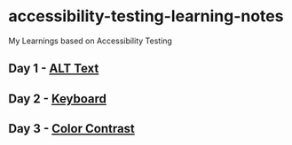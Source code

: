 # accessibility-testing-learning-notes
My Learnings based on Accessibility Testing

## Day 1 -  [ALT Text](https://github.com/srinivasskc/accessibility-testing-learning-notes/blob/main/checklists/01-alt-text-testing.md)

## Day 2 -  [Keyboard](https://github.com/srinivasskc/accessibility-testing-learning-notes/blob/main/checklists/02-keyboard-testing.md)

## Day 3 -  [Color Contrast](https://github.com/srinivasskc/accessibility-testing-learning-notes/blob/main/checklists/03-color-contrast-testing.md)
